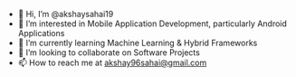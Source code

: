 - 👋 Hi, I’m @akshaysahai19
- 👀 I’m interested in Mobile Application Development, particularly Android Applications
- 🌱 I’m currently learning Machine Learning & Hybrid Frameworks
- 💞️ I’m looking to collaborate on Software Projects
- 📫 How to reach me at akshay96sahai@gmail.com

<!---
akshaysahai19/akshaysahai19 is a ✨ special ✨ repository because its `README.md` (this file) appears on your GitHub profile.
You can click the Preview link to take a look at your changes.
--->
